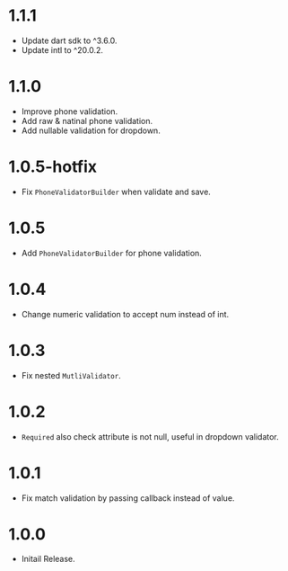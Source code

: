 # 1.1.1

- Update dart sdk to ^3.6.0.
- Update intl to ^20.0.2.

# 1.1.0

- Improve phone validation.
- Add raw & natinal phone validation.
- Add nullable validation for dropdown.

# 1.0.5-hotfix

- Fix `PhoneValidatorBuilder` when validate and save.

# 1.0.5

- Add `PhoneValidatorBuilder` for phone validation.

# 1.0.4

- Change numeric validation to accept num instead of int.

# 1.0.3

- Fix nested `MutliValidator`.

# 1.0.2

- `Required` also check attribute is not null, useful in dropdown validator.

# 1.0.1

- Fix match validation by passing callback instead of value.

# 1.0.0

- Initail Release.
